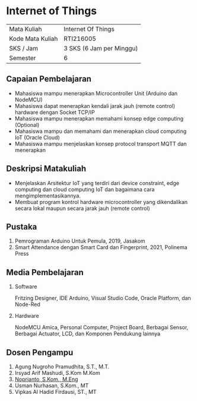 # Internet of Things

|                  |                          |
|------------------|--------------------------|
| Mata Kuliah      | Internet Of Things       |
| Kode Mata Kuliah | RTI216005                |
| SKS / Jam        | 3 SKS (6 Jam per Minggu) |
| Semester         | 6                        |

## Capaian Pembelajaran

- Mahasiswa mampu menerapkan Microcontroller Unit (Arduino dan NodeMCU)
- Mahasiswa dapat menerapkan kendali jarak jauh (remote control) hardware dengan Socket TCP/IP
- Mahasiswa mampu menerapkan memahami konsep edge computing (Optional)
- Mahasiswa mampu dan memahami dan menerapkan cloud computing IoT (Oracle Cloud)
- Mahasiswa mampu menjelaskan konsep protocol transport MQTT dan menerapkan

## Deskripsi Matakuliah

- Menjelaskan Arsitektur IoT yang terdiri dari device constraint, edge computing dan cloud computing IoT dan bagaimana
  cara mengimplementasikannya.
- Membuat program kontrol hardware microcontroller yang dikendalikan secara lokal maupun secara jarak jauh (remote
  control)

## Pustaka

1. Pemrograman Arduino Untuk Pemula, 2019, Jasakom
2. Smart Attendance dengan Smart Card dan Fingerprint, 2021, Polinema Press

## Media Pembelajaran

1. Software

   Fritzing Designer, IDE Arduino, Visual Studio Code, Oracle Platform, dan Node-Red
2. Hardware

   NodeMCU Amica, Personal Computer, Project Board, Berbagai Sensor, Berbagai Actuator, LCD, dan Komponen Pendukung
   lainnya

## Dosen Pengampu

1. Agung Nugroho Pramudhita, S.T., M.T.
2. Irsyad Arif Mashudi, S.Kom M.Kom
3. [Noprianto, S.Kom., M.Eng](https://github.com/0d3ng)
4. Usman Nurhasan, S.Kom., MT
5. Vipkas Al Hadid Firdausi, ST., MT 
